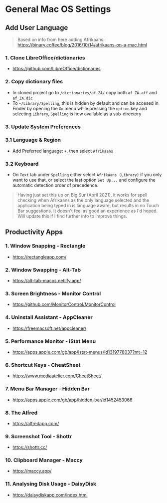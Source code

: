 # General Mac OS Settings

## Add User Language 

> Based on info from here adding Afrikaans: https://binary.coffee/blog/2016/10/14/afrikaans-on-a-mac.html

### 1. Clone LibreOffice/dictionaries
 -  https://github.com/LibreOffice/dictionaries

### 2. Copy dictionary files
 -  In cloned project go to ```/dictionaries/af_ZA/``` copy both ```af_ZA.aff``` and ```af_ZA.dic```
 - To ```~/Library/Spelling```, this is hidden by default and can be accesed in Finder by opening the ```Go``` menu while pressing the ```option``` key and selecting ```Library```, ```Spelling``` is now available as a sub-directory

 ### 3. Update System Preferences
 ### 3.1 Language & Region
 - Add Preferred language: ```+```, then select ```Afrikaans```
### 3.2 Keyboard
 - On ```Text``` tab under ```Spelling``` either select ```Afrikaans (Library)``` if you only want to use that, or select the last option ```Set Up...``` and configure the automatic detection order of precedence.

 >Having just set this up on Big Sur (April 2021), it works for spell checking when Afrikaans as the only language selected and the application being typed in is language aware, but results in no Touch Bar suggestions. It doesn't feel as good an experience as I'd hoped. Will update this if I find further info to improve things.

 ## Productivity Apps

 ### 1. Window Snapping - Rectangle
 - https://rectangleapp.com/

 ### 2. Window Swapping - Alt-Tab
 - https://alt-tab-macos.netlify.app/

 ### 3. Screen Brightness - Monitor Control
 - https://github.com/MonitorControl/MonitorControl

 ### 4. Uninstall Assistant - AppCleaner
 - https://freemacsoft.net/appcleaner/

 ### 5. Performance Monitor - iStat Menu
 - https://apps.apple.com/gb/app/istat-menus/id1319778037?mt=12
 
 ### 6. Shortcut Keys - CheatSheet
 - https://www.mediaatelier.com/CheatSheet/

 ### 7. Menu Bar Manager - Hidden Bar
 - https://apps.apple.com/gb/app/hidden-bar/id1452453066

 ### 8. The Alfred
 - https://alfredapp.com/

 ### 9. Screenshot Tool - Shottr 
- https://shottr.cc/

### 10. Clipboard Manager - Maccy
- https://maccy.app/

### 11. Analysing Disk Usage - DaisyDisk
- https://daisydiskapp.com/index.html
